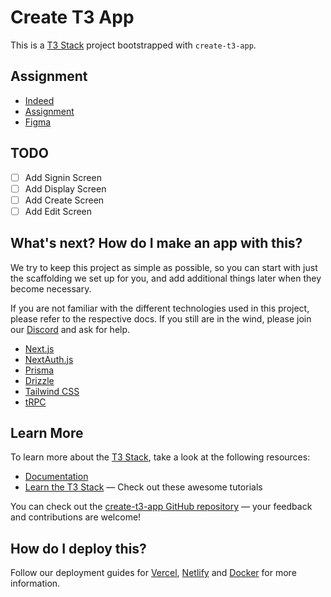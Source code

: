 # Create T3 App

This is a [T3 Stack](https://create.t3.gg/) project bootstrapped with `create-t3-app`.

## Assignment

- [Indeed](https://www.indeed.com/m/viewjob?jk=e8c1f5c49c22c0fd&from=apply-conf)
- [Assignment](https://docs.google.com/document/d/15ibvdNm1pxFRyVpfUJa4kNr9ViTbEiiZOSDj0_mx0xI/edit)
- [Figma](https://www.figma.com/file/rsilPqu30TpPX7IOPqLPAf/Movie-list?node-id=3%3A136)

## TODO

- [ ] Add Signin Screen
- [ ] Add Display Screen
- [ ] Add Create Screen
- [ ] Add Edit Screen

## What's next? How do I make an app with this?

We try to keep this project as simple as possible, so you can start with just the scaffolding we set up for you, and add additional things later when they become necessary.

If you are not familiar with the different technologies used in this project, please refer to the respective docs. If you still are in the wind, please join our [Discord](https://t3.gg/discord) and ask for help.

- [Next.js](https://nextjs.org)
- [NextAuth.js](https://next-auth.js.org)
- [Prisma](https://prisma.io)
- [Drizzle](https://orm.drizzle.team)
- [Tailwind CSS](https://tailwindcss.com)
- [tRPC](https://trpc.io)

## Learn More

To learn more about the [T3 Stack](https://create.t3.gg/), take a look at the following resources:

- [Documentation](https://create.t3.gg/)
- [Learn the T3 Stack](https://create.t3.gg/en/faq#what-learning-resources-are-currently-available) — Check out these awesome tutorials

You can check out the [create-t3-app GitHub repository](https://github.com/t3-oss/create-t3-app) — your feedback and contributions are welcome!

## How do I deploy this?

Follow our deployment guides for [Vercel](https://create.t3.gg/en/deployment/vercel), [Netlify](https://create.t3.gg/en/deployment/netlify) and [Docker](https://create.t3.gg/en/deployment/docker) for more information.
